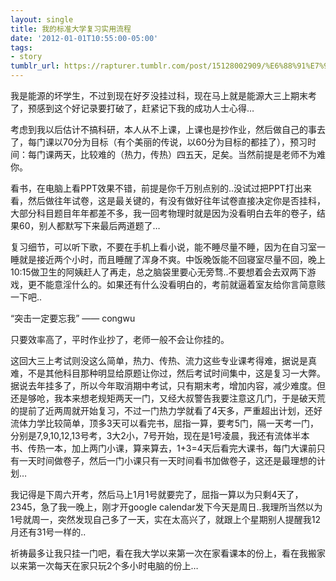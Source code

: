 ```yaml
---
layout: single
title: 我的标准大学复习实用流程
date: '2012-01-01T10:55:00-05:00'
tags:
- story
tumblr_url: https://rapturer.tumblr.com/post/15128002909/%E6%88%91%E7%9A%84%E6%A0%87%E5%87%86%E5%A4%A7%E5%AD%A6%E5%A4%8D%E4%B9%A0%E5%AE%9E%E7%94%A8%E6%B5%81%E7%A8%8B
---
```

我是能源的坏学生，不过到现在好歹没挂过科，现在马上就是能源大三上期末考了，预感到这个好记录要打破了，赶紧记下我的成功人士心得…

考虑到我以后估计不搞科研，本人从不上课，上课也是抄作业，然后做自己的事去了，每门课以70分为目标（有个美丽的传说，以60分为目标的都挂了），预习时间：每门课两天，比较难的（热力，传热）四五天，足矣。当然前提是老师不为难你。

看书，在电脑上看PPT效果不错，前提是你千万别点别的..没试过把PPT打出来看，然后做往年试卷，这是最关键的，有没有做好往年试卷直接决定你是否挂科，大部分科目题目年年都差不多，我一回考物理时就是因为没看明白去年的卷子，结果60，别人都默写下来最后两道题了…

复习细节，可以听下歌，不要在手机上看小说，能不睡尽量不睡，因为在自习室一睡就是接近两个小时，而且睡醒了浑身不爽。中饭晚饭能不回寝室尽量不回，晚上10:15做卫生的阿姨赶人了再走，总之脑袋里要心无旁骛..不要想着会去双两下游戏，更不能意淫什么的。如果还有什么没看明白的，考前就逼着室友给你言简意赅一下吧..

“突击一定要忘我” —— congwu

只要效率高了，平时作业抄了，老师一般不会让你挂的。

这回大三上考试则没这么简单，热力、传热、流力这些专业课考得难，据说是真难，不是其他科目那种明显给原题让你过，然后考试时间集中，这是复习一大弊。据说去年挂多了，所以今年取消期中考试，只有期末考，增加内容，减少难度。但还是够呛，我本来想老规矩两天一门，又经大叔警告我要注意这几门，于是破天荒的提前了近两周就开始复习，不过一门热力学就看了4天多，严重超出计划，还好流体力学比较简单，顶多3天可以看完书，屈指一算，要考5门，隔一天考一门，分别是7,9,10,12,13号考，3大2小，7号开始，现在是1号凌晨，我还有流体半本书、传热一本，加上两门小课，算来算去，1+3=4天后看完大课书，每门大课前只有一天时间做卷子，然后一门小课只有一天时间看书加做卷子，这还是最理想的计划…

我记得是下周六开考，然后马上1月1号就要完了，屈指一算以为只剩4天了，2345，急了我一晚上，刚才开google calendar发下今天是周日..我理所当然以为1号就周一，突然发现自己多了一天，实在太高兴了，就跟上个星期别人提醒我12月还有31号一样的..

祈祷最多让我只挂一门吧，看在我大学以来第一次在家看课本的份上，看在我搬家以来第一次每天在家只玩2个多小时电脑的份上…

